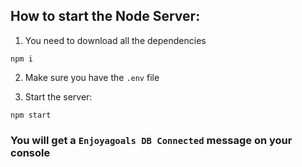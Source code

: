 ## How to start the Node Server:

1. You need to download all the dependencies

`npm i`

2. Make sure you have the `.env` file

3. Start the server:

`npm start`

### You will get a `Enjoyagoals DB Connected` message on your console
